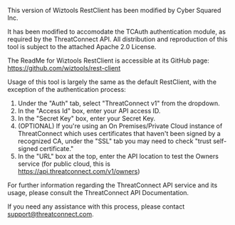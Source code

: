 

This version of Wiztools RestClient has been modified by Cyber Squared Inc.

It has been modified to accomodate the TCAuth authentication module, as 
required by the ThreatConnect API.  All distribution and reproduction of this 
tool is subject to the attached Apache 2.0 License.

The ReadMe for Wiztools RestClient is accessible at its GitHub page:
https://github.com/wiztools/rest-client

Usage of this tool is largely the same as the default RestClient, with the 
exception of the authentication process:

1.  Under the "Auth" tab, select "ThreatConnect v1" from the dropdown.
2.  In the "Access Id" box, enter your API access ID.
3.  In the "Secret Key" box, enter your Secret Key.
4.  (OPTIONAL) If you're using an On Premises/Private Cloud instance of 
    ThreatConnect which uses certificates that haven't been signed by a 
    recognized CA, under the "SSL" tab you may need to check "trust self-
    signed certificate."
5.  In the "URL" box at the top, enter the API location to test the Owners
    service (for public cloud, this is https://api.threatconnect.com/v1/owners)

For further information regarding the ThreatConnect API service and its usage, please 
consult the ThreatConnect API Documentation.

If you need any assistance with this process, please contact support@threatconnect.com.

